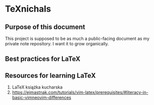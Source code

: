# TeXnichals

## Purpose of this document
This project is supposed to be as much a public-facing document as my private 
note repository. I want it to grow organically.

## Best practices for LaTeX

## Resources for learning LaTeX
1. LaTeX książka kucharska
2. https://ejmastnak.com/tutorials/vim-latex/prerequisites/#literacy-in-basic-vimneovim-differences

